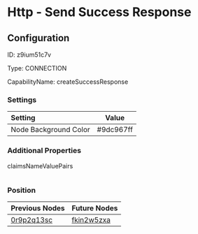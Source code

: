 # Http - Send Success Response
## Configuration
ID:  z9ium51c7v

Type: CONNECTION 

CapabilityName: createSuccessResponse

### Settings
| Setting | Value  |
| :------------------------ | ---------------------------------------- |
| Node Background Color | #9dc967ff | 

 




### Additional Properties
claimsNameValuePairs
 ```json 

```




### Position
| Previous Nodes | Future Nodes |
| :------------- | ------------ |
| [0r9p2q13sc](./0r9p2q13sc.md) | [fkin2w5zxa](./fkin2w5zxa.md) |